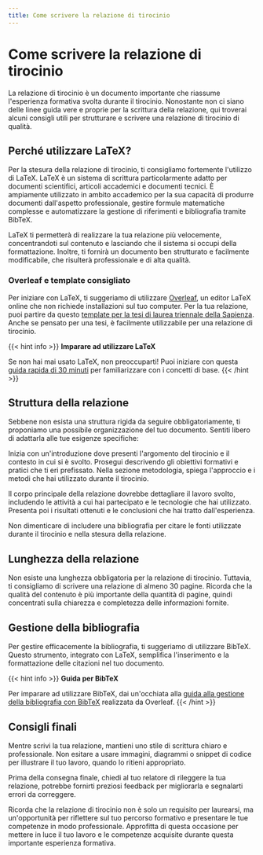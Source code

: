 ```yaml
---
title: Come scrivere la relazione di tirocinio
---
```

# Come scrivere la relazione di tirocinio
La relazione di tirocinio è un documento importante che riassume l'esperienza formativa svolta durante il tirocinio. Nonostante non ci siano delle linee guida vere e proprie per la scrittura della relazione, qui troverai alcuni consigli utili per strutturare e scrivere una relazione di tirocinio di qualità.

## Perché utilizzare LaTeX?
Per la stesura della relazione di tirocinio, ti consigliamo fortemente l'utilizzo di LaTeX. LaTeX è un sistema di scrittura particolarmente adatto per documenti scientifici, articoli accademici e documenti tecnici. È ampiamente utilizzato in ambito accademico per la sua capacità di produrre documenti dall'aspetto professionale, gestire formule matematiche complesse e automatizzare la gestione di riferimenti e bibliografia tramite BibTeX.

LaTeX ti permetterà di realizzare la tua relazione più velocemente, concentrandoti sul contenuto e lasciando che il sistema si occupi della formattazione. Inoltre, ti fornirà un documento ben strutturato e facilmente modificabile, che risulterà professionale e di alta qualità.

### Overleaf e template consigliato
Per iniziare con LaTeX, ti suggeriamo di utilizzare [Overleaf](https://www.overleaf.com), un editor LaTeX online che non richiede installazioni sul tuo computer. Per la tua relazione, puoi partire da questo [template per la tesi di laurea triennale della Sapienza](https://www.overleaf.com/latex/templates/a-sample-bachelors-thesis-for-sapienza-universita-di-roma/hknzgzrzbwwh). Anche se pensato per una tesi, è facilmente utilizzabile per una relazione di tirocinio.

{{< hint info >}}
<i class="fa-solid fa-circle-info" style="color: #74C0FC;"></i> **Imparare ad utilizzare LaTeX**

Se non hai mai usato LaTeX, non preoccuparti! Puoi iniziare con questa [guida rapida di 30 minuti](https://it.overleaf.com/learn/latex/Learn_LaTeX_in_30_minutes) per familiarizzare con i concetti di base.
{{< /hint >}}

## Struttura della relazione
Sebbene non esista una struttura rigida da seguire obbligatoriamente, ti proponiamo una possibile organizzazione del tuo documento. Sentiti libero di adattarla alle tue esigenze specifiche:

Inizia con un'introduzione dove presenti l'argomento del tirocinio e il contesto in cui si è svolto. Prosegui descrivendo gli obiettivi formativi e pratici che ti eri prefissato. Nella sezione metodologia, spiega l'approccio e i metodi che hai utilizzato durante il tirocinio.

Il corpo principale della relazione dovrebbe dettagliare il lavoro svolto, includendo le attività a cui hai partecipato e le tecnologie che hai utilizzato. Presenta poi i risultati ottenuti e le conclusioni che hai tratto dall'esperienza.

Non dimenticare di includere una bibliografia per citare le fonti utilizzate durante il tirocinio e nella stesura della relazione.

## Lunghezza della relazione
Non esiste una lunghezza obbligatoria per la relazione di tirocinio. Tuttavia, ti consigliamo di scrivere una relazione di almeno 30 pagine. Ricorda che la qualità del contenuto è più importante della quantità di pagine, quindi concentrati sulla chiarezza e completezza delle informazioni fornite.

## Gestione della bibliografia
Per gestire efficacemente la bibliografia, ti suggeriamo di utilizzare BibTeX. Questo strumento, integrato con LaTeX, semplifica l'inserimento e la formattazione delle citazioni nel tuo documento.

{{< hint info >}}
<i class="fa-solid fa-circle-info" style="color: #74C0FC;"></i> **Guida per BibTeX**

Per imparare ad utilizzare BibTeX, dai un'occhiata alla [guida alla gestione della bibliografia con BibTeX](https://www.overleaf.com/learn/latex/Bibliography_management_with_bibtex) realizzata da Overleaf.
{{< /hint >}}

## Consigli finali
Mentre scrivi la tua relazione, mantieni uno stile di scrittura chiaro e professionale. Non esitare a usare immagini, diagrammi o snippet di codice per illustrare il tuo lavoro, quando lo ritieni appropriato.

Prima della consegna finale, chiedi al tuo relatore di rileggere la tua relazione, potrebbe fornirti preziosi feedback per migliorarla e segnalarti errori da correggere.

Ricorda che la relazione di tirocinio non è solo un requisito per laurearsi, ma un'opportunità per riflettere sul tuo percorso formativo e presentare le tue competenze in modo professionale. Approfitta di questa occasione per mettere in luce il tuo lavoro e le competenze acquisite durante questa importante esperienza formativa.
